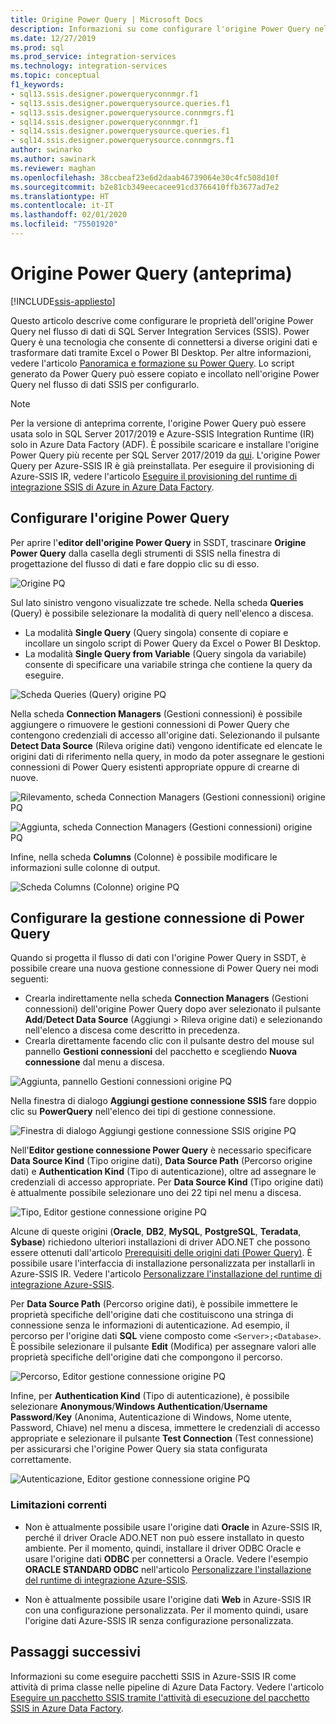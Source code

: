 ```yaml
---
title: Origine Power Query | Microsoft Docs
description: Informazioni su come configurare l'origine Power Query nel flusso di dati di SQL Server Integration Services
ms.date: 12/27/2019
ms.prod: sql
ms.prod_service: integration-services
ms.technology: integration-services
ms.topic: conceptual
f1_keywords:
- sql13.ssis.designer.powerqueryconnmgr.f1
- sql13.ssis.designer.powerquerysource.queries.f1
- sql13.ssis.designer.powerquerysource.connmgrs.f1
- sql14.ssis.designer.powerqueryconnmgr.f1
- sql14.ssis.designer.powerquerysource.queries.f1
- sql14.ssis.designer.powerquerysource.connmgrs.f1
author: swinarko
ms.author: sawinark
ms.reviewer: maghan
ms.openlocfilehash: 38ccbeaf23e6d2daab46739064e30c4fc508d10f
ms.sourcegitcommit: b2e81cb349eecacee91cd3766410ffb3677ad7e2
ms.translationtype: HT
ms.contentlocale: it-IT
ms.lasthandoff: 02/01/2020
ms.locfileid: "75501920"
---
```

# <a name="power-query-source-preview"></a>Origine Power Query (anteprima)

[!INCLUDE[ssis-appliesto](../../includes/ssis-appliesto-ssvrpluslinux-asdb-asdw-xxx.md)]

Questo articolo descrive come configurare le proprietà dell'origine Power Query nel flusso di dati di SQL Server Integration Services (SSIS). Power Query è una tecnologia che consente di connettersi a diverse origini dati e trasformare dati tramite Excel o Power BI Desktop. Per altre informazioni, vedere l'articolo [Panoramica e formazione su Power Query](https://support.office.com/article/power-query-overview-and-learning-ed614c81-4b00-4291-bd3a-55d80767f81d). Lo script generato da Power Query può essere copiato e incollato nell'origine Power Query nel flusso di dati SSIS per configurarlo.
  
> [!NOTE]
> Per la versione di anteprima corrente, l'origine Power Query può essere usata solo in SQL Server 2017/2019 e Azure-SSIS Integration Runtime (IR) solo in Azure Data Factory (ADF). È possibile scaricare e installare l'origine Power Query più recente per SQL Server 2017/2019 da [qui](https://www.microsoft.com/download/details.aspx?id=100619). L'origine Power Query per Azure-SSIS IR è già preinstallata. Per eseguire il provisioning di Azure-SSIS IR, vedere l'articolo [Eseguire il provisioning del runtime di integrazione SSIS di Azure in Azure Data Factory](https://docs.microsoft.com/azure/data-factory/tutorial-deploy-ssis-packages-azure).

## <a name="configure-the-power-query-source"></a>Configurare l'origine Power Query

Per aprire l'**editor dell'origine Power Query** in SSDT, trascinare **Origine Power Query** dalla casella degli strumenti di SSIS nella finestra di progettazione del flusso di dati e fare doppio clic su di esso.  

![Origine PQ](media/power-query-source/pq-source.png)

Sul lato sinistro vengono visualizzate tre schede. Nella scheda **Queries** (Query) è possibile selezionare la modalità di query nell'elenco a discesa.
-   La modalità **Single Query** (Query singola) consente di copiare e incollare un singolo script di Power Query da Excel o Power BI Desktop.
-   La modalità **Single Query from Variable** (Query singola da variabile) consente di specificare una variabile stringa che contiene la query da eseguire.

![Scheda Queries (Query) origine PQ](media/power-query-source/pq-source-queries-tab-single.png)

Nella scheda **Connection Managers** (Gestioni connessioni) è possibile aggiungere o rimuovere le gestioni connessioni di Power Query che contengono credenziali di accesso all'origine dati. Selezionando il pulsante **Detect Data Source** (Rileva origine dati) vengono identificate ed elencate le origini dati di riferimento nella query, in modo da poter assegnare le gestioni connessioni di Power Query esistenti appropriate oppure di crearne di nuove.

![Rilevamento, scheda Connection Managers (Gestioni connessioni) origine PQ](media/power-query-source/pq-source-connection-managers-tab-detect.png)

![Aggiunta, scheda Connection Managers (Gestioni connessioni) origine PQ](media/power-query-source/pq-source-connection-managers-tab-add.png)

Infine, nella scheda **Columns** (Colonne) è possibile modificare le informazioni sulle colonne di output.

![Scheda Columns (Colonne) origine PQ](media/power-query-source/pq-source-columns-tab.png)

## <a name="configure-the-power-query-connection-manager"></a>Configurare la gestione connessione di Power Query

Quando si progetta il flusso di dati con l'origine Power Query in SSDT, è possibile creare una nuova gestione connessione di Power Query nei modi seguenti:
- Crearla indirettamente nella scheda **Connection Managers** (Gestioni connessioni) dell'origine Power Query dopo aver selezionato il pulsante **Add**/**Detect Data Source** (Aggiungi > Rileva origine dati) e selezionando **<New connection...>** nell'elenco a discesa come descritto in precedenza.
- Crearla direttamente facendo clic con il pulsante destro del mouse sul pannello **Gestioni connessioni** del pacchetto e scegliendo **Nuova connessione** dal menu a discesa.

![Aggiunta, pannello Gestioni connessioni origine PQ](media/power-query-source/pq-source-connection-managers-panel-add.png)

Nella finestra di dialogo **Aggiungi gestione connessione SSIS** fare doppio clic su **PowerQuery** nell'elenco dei tipi di gestione connessione.

![Finestra di dialogo Aggiungi gestione connessione SSIS origine PQ](media/power-query-source/pq-source-connection-managers-panel-add-dialog.png)

Nell'**Editor gestione connessione Power Query** è necessario specificare **Data Source Kind** (Tipo origine dati), **Data Source Path** (Percorso origine dati) e **Authentication Kind** (Tipo di autenticazione), oltre ad assegnare le credenziali di accesso appropriate. Per **Data Source Kind** (Tipo origine dati) è attualmente possibile selezionare uno dei 22 tipi nel menu a discesa.

![Tipo, Editor gestione connessione origine PQ](media/power-query-source/pq-source-connection-manager-editor-kind.png)

Alcune di queste origini (**Oracle**, **DB2**, **MySQL**, **PostgreSQL**, **Teradata**, **Sybase**) richiedono ulteriori installazioni di driver ADO.NET che possono essere ottenuti dall'articolo [Prerequisiti delle origini dati (Power Query)](https://support.office.com/article/data-source-prerequisites-power-query-6062cf52-c764-45d0-a1c6-fbf8fc05b05a). È possibile usare l'interfaccia di installazione personalizzata per installarli in Azure-SSIS IR. Vedere l'articolo [Personalizzare l'installazione del runtime di integrazione Azure-SSIS](https://docs.microsoft.com/azure/data-factory/how-to-configure-azure-ssis-ir-custom-setup).

Per **Data Source Path** (Percorso origine dati), è possibile immettere le proprietà specifiche dell'origine dati che costituiscono una stringa di connessione senza le informazioni di autenticazione. Ad esempio, il percorso per l'origine dati **SQL** viene composto come `<Server>;<Database>`. È possibile selezionare il pulsante **Edit** (Modifica) per assegnare valori alle proprietà specifiche dell'origine dati che compongono il percorso.

![Percorso, Editor gestione connessione origine PQ](media/power-query-source/pq-source-connection-manager-editor-path.png)

Infine, per **Authentication Kind** (Tipo di autenticazione), è possibile selezionare **Anonymous**/**Windows Authentication**/**Username Password**/**Key** (Anonima, Autenticazione di Windows, Nome utente, Password, Chiave) nel menu a discesa, immettere le credenziali di accesso appropriate e selezionare il pulsante **Test Connection** (Test connessione) per assicurarsi che l'origine Power Query sia stata configurata correttamente.

![Autenticazione, Editor gestione connessione origine PQ](media/power-query-source/pq-source-connection-manager-editor-authentication.png)

### <a name="current-limitations"></a>Limitazioni correnti

-   Non è attualmente possibile usare l'origine dati **Oracle** in Azure-SSIS IR, perché il driver Oracle ADO.NET non può essere installato in questo ambiente. Per il momento, quindi, installare il driver ODBC Oracle e usare l'origine dati **ODBC** per connettersi a Oracle. Vedere l'esempio **ORACLE STANDARD ODBC** nell'articolo [Personalizzare l'installazione del runtime di integrazione Azure-SSIS](https://docs.microsoft.com/azure/data-factory/how-to-configure-azure-ssis-ir-custom-setup).

-   Non è attualmente possibile usare l'origine dati **Web** in Azure-SSIS IR con una configurazione personalizzata. Per il momento quindi, usare l'origine dati Azure-SSIS IR senza configurazione personalizzata.

## <a name="next-steps"></a>Passaggi successivi
Informazioni su come eseguire pacchetti SSIS in Azure-SSIS IR come attività di prima classe nelle pipeline di Azure Data Factory. Vedere l'articolo [Eseguire un pacchetto SSIS tramite l'attività di esecuzione del pacchetto SSIS in Azure Data Factory](https://docs.microsoft.com/azure/data-factory/how-to-invoke-ssis-package-ssis-activity).
